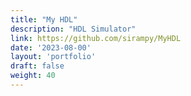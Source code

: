 ```yaml
---
title: "My HDL"
description: "HDL Simulator"
link: https://github.com/sirampy/MyHDL
date: '2023-08-00'
layout: 'portfolio'
draft: false
weight: 40
---
```

